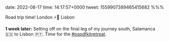 date: 2022-08-17
time: 14:17:57+0000
tweet: 1559907389465415682
%%%

Road trip time! London ⚡️🚙 Lisbon

**1 week later:** Setting off on the final leg of my journey south, Salamanca 🇪🇸 to Lisbon 🇵🇹. Time for the [#pspdfkitretreat](https://twitter.com/hashtag/pspdfkitretreat).
